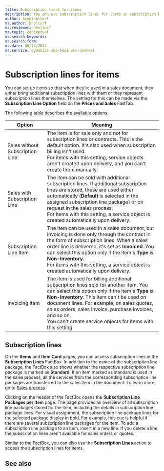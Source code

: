 ```yaml
---
title: Subscription lines for items
description: You can use subscription lines for items in subscription billing.
author: brentholtorf
ms.author: bholtorf
ms.reviewer: bholtorf
ms.topic: conceptual
ms.search.keywords: 
ms.search.form: 
ms.date: 08/14/2024
ms.service: dynamics-365-business-central
---
```


# Subscription lines for items

You can set up items so that when they're used in a sales document, they either bring additional subscription lines with them or they represent subscription lines themselves. The setting for this can be made via the **Subscription Line Option** field on the **Prices and Sales** FastTab. 

The following table describes the available options.

|Option|Meaning|
|--|--|
|Sales without Subscription Line| The item is for sale only and not for subscription lines or contracts. This is the default option. It's also used when subscription billing isn't used. <br/>For items with this setting, service objects aren't created upon delivery, and you can't create them manually.|
|Sales with Subscription Line|The item can be sold with additional subscription lines. If additional subscription lines are stored, these are used either automatically (**Default** is selected in the assigned subscription line package) or on request in the sales process. <br/> For items with this setting, a service object is created automatically upon delivery.
|Subscription Line Item|The item can be used in a sales document, but invoicing is done only through the contract in the form of subscription lines. When a sales order line is delivered, it's set as **Invoiced**. You can select this option only if the item's **Type** is **Non-Inventory**. <br/> For items with this setting, a service object is created automatically upon delivery.
|Invoicing Item|The item is used for billing additional subscription lines sold for another item. You can select this option only if the item's **Type** is **Non-Inventory**. This item can't be used on document lines. For example, on sales quotes, sales orders, sales invoice, purchase invoices, and so on. <br/> You can't create service objects for items with this setting.

## Subscription lines

On the **Items** and **Item Card** pages, you can access subscription lines in the **Subscription Lines** FactBox. In addition to the name of the subscription line package, the FactBox also shows whether the respective subscription line package is marked as **Standard**. If an item marked as standard is used in the sales process, all the services from the corresponding subscription line packages are transferred to the sales item in the document. To learn more, go to [Sales process](../sales/sales-subscription-lines.md).

Clicking on the header of the FactBox opens the **Subscription Line Packages per Item** page. The page provides an overview of all subscription line packages stored for the item, including the details in subscription line package lines. For visual assignment, the subscription line package lines for the selected package display in bold. For example, this cue is helpful if there are several subscription line packages for the item. To add a subscription line package to an item, insert in a new line. If you delete a line, the subscription lines aren't available for sales orders or quotes.

Similar to the FactBox, you can also use the **Subscription Lines** action to access the subscription lines for items.

## See also

